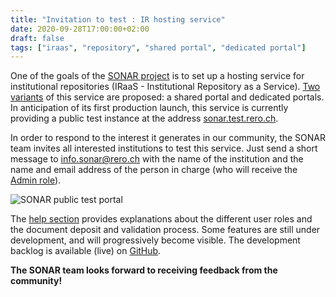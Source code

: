```yaml
---
title: "Invitation to test : IR hosting service"
date: 2020-09-28T17:00:00+02:00
draft: false
tags: ["iraas", "repository", "shared portal", "dedicated portal"]
---
```


One of the goals of the [SONAR project](https://sonar.ch/) is to set up a hosting service for institutional repositories (IRaaS - Institutional Repository as a Service). [Two variants](https://sonar.ch/iraas/) of this service are proposed: a shared portal and dedicated portals. In anticipation of its first production launch, this service is currently providing a public test instance at the address [sonar.test.rero.ch](https://sonar.test.rero.ch).

<!--more-->

In order to respond to the interest it generates in our community, the SONAR team invites all interested institutions to test this service. Just send a short message to [info.sonar@rero.ch](mailto:info.sonar@rero.ch) with the name of the institution and the name and email address of the person in charge (who will receive the [Admin role](https://sonar.test.rero.ch/help/user_roles/)).


<img class="image fit" src="/images/invitation-to-test.png" alt="SONAR public test portal" title="SONAR public test portal" >


The [help section](https://sonar.test.rero.ch/help/) provides explanations about the different user roles and the document deposit and validation process. Some features are still under development, and will progressively become visible. The development backlog is available (live) on [GitHub](https://github.com/orgs/rero/projects/4).

**The SONAR team looks forward to receiving feedback from the community!**
